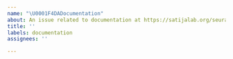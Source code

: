 ```yaml
---
name: "\U0001F4DADocumentation"
about: An issue related to documentation at https://satijalab.org/seurat/
title: ''
labels: documentation
assignees: ''

---
```


<!-- A clear description of what content at https://satijalab.org/seurat or in the Seurat function man pages is an issue. -->
